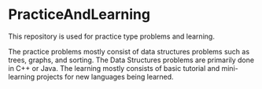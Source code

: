 # PracticeAndLearning
This repository is used for practice type problems and learning.

The practice problems mostly consist of data structures problems such as trees, graphs, and sorting.
The Data Structures problems are primarily done in C++ or Java.
The learning mostly consists of basic tutorial and mini-learning projects for new languages being
learned.
